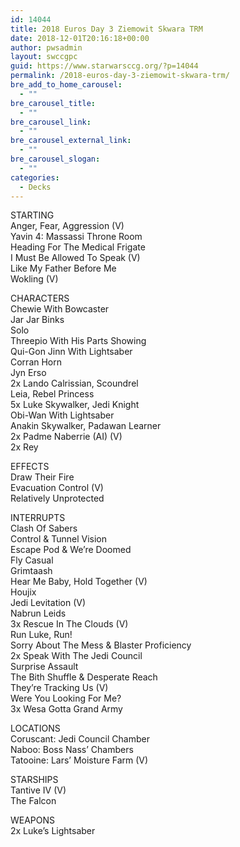 ```yaml
---
id: 14044
title: 2018 Euros Day 3 Ziemowit Skwara TRM
date: 2018-12-01T20:16:18+00:00
author: pwsadmin
layout: swccgpc
guid: https://www.starwarsccg.org/?p=14044
permalink: /2018-euros-day-3-ziemowit-skwara-trm/
bre_add_to_home_carousel:
  - ""
bre_carousel_title:
  - ""
bre_carousel_link:
  - ""
bre_carousel_external_link:
  - ""
bre_carousel_slogan:
  - ""
categories:
  - Decks
---
```

STARTING  
Anger, Fear, Aggression (V)  
Yavin 4: Massassi Throne Room  
Heading For The Medical Frigate  
I Must Be Allowed To Speak (V)  
Like My Father Before Me  
Wokling (V)

CHARACTERS  
Chewie With Bowcaster  
Jar Jar Binks  
Solo  
Threepio With His Parts Showing  
Qui-Gon Jinn With Lightsaber  
Corran Horn  
Jyn Erso  
2x Lando Calrissian, Scoundrel  
Leia, Rebel Princess  
5x Luke Skywalker, Jedi Knight  
Obi-Wan With Lightsaber  
Anakin Skywalker, Padawan Learner  
2x Padme Naberrie (AI) (V)  
2x Rey

EFFECTS  
Draw Their Fire  
Evacuation Control (V)  
Relatively Unprotected

INTERRUPTS  
Clash Of Sabers  
Control & Tunnel Vision  
Escape Pod & We&#8217;re Doomed  
Fly Casual  
Grimtaash  
Hear Me Baby, Hold Together (V)  
Houjix  
Jedi Levitation (V)  
Nabrun Leids  
3x Rescue In The Clouds (V)  
Run Luke, Run!  
Sorry About The Mess & Blaster Proficiency  
2x Speak With The Jedi Council  
Surprise Assault  
The Bith Shuffle & Desperate Reach  
They&#8217;re Tracking Us (V)  
Were You Looking For Me?  
3x Wesa Gotta Grand Army

LOCATIONS  
Coruscant: Jedi Council Chamber  
Naboo: Boss Nass&#8217; Chambers  
Tatooine: Lars&#8217; Moisture Farm (V)

STARSHIPS  
Tantive IV (V)  
The Falcon

WEAPONS  
2x Luke&#8217;s Lightsaber